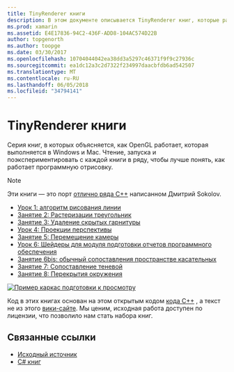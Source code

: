 ```yaml
---
title: TinyRenderer книги
description: В этом документе описывается TinyRenderer книг, которые работают с OpenGL. Эти книги выполнения в Windows и Mac.
ms.prod: xamarin
ms.assetid: E4E17836-94C2-436F-ADD8-104AC574D22B
author: topgenorth
ms.author: toopge
ms.date: 03/30/2017
ms.openlocfilehash: 10704044042ea38dd3a5297c46371f9f9c27936c
ms.sourcegitcommit: ea1dc12a3c2d7322f234997daacbfdb6ad542507
ms.translationtype: MT
ms.contentlocale: ru-RU
ms.lasthandoff: 06/05/2018
ms.locfileid: "34794141"
---
```

# <a name="tinyrenderer-workbooks"></a>TinyRenderer книги

Серия книг, в которых объясняется, как OpenGL работает, которая выполняется в Windows и Mac. Чтение, запуска и поэкспериментировать с каждой книги в ряду, чтобы лучше понять, как работает программную отрисовку.

> [!NOTE]
> Эти книги — это порт [отлично ряда C++](https://github.com/ssloy/tinyrenderer/wiki) написанном Дмитрий Sokolov.

-    [Урок 1: алгоритм рисования линии](https://developer.xamarin.com/workbooks/graphics/tiny-renderer/lesson1.workbook)
-    [Занятие 2: Растеризации треугольник](https://developer.xamarin.com/workbooks/graphics/tiny-renderer/lesson2.workbook)
-    [Занятие 3: Удаление скрытых гарнитуры](https://developer.xamarin.com/workbooks/graphics/tiny-renderer/lesson3.workbook)
-    [Урок 4: Проекции перспективы](https://developer.xamarin.com/workbooks/graphics/tiny-renderer/lesson4.workbook)
-    [Занятие 5: Перемещение камеры](https://developer.xamarin.com/workbooks/graphics/tiny-renderer/lesson5.workbook)
-    [Урок 6: Шейдеры для модуля подготовки отчетов программного обеспечения](https://developer.xamarin.com/workbooks/graphics/tiny-renderer/lesson6.workbook)
-    [Занятие 6bis: обычный сопоставления пространстве касательных](https://developer.xamarin.com/workbooks/graphics/tiny-renderer/lesson6bis.workbook)
-    [Занятие 7: Сопоставление теневой](https://developer.xamarin.com/workbooks/graphics/tiny-renderer/lesson7.workbook)
-    [Занятие 8: Перекрытия окружения](https://developer.xamarin.com/workbooks/graphics/tiny-renderer/lesson8.workbook)

[![](tinyrenderer-images/tinyrenderer-sml.png "Пример каркас подготовки к просмотру")](tinyrenderer-images/tinyrenderer.png#lightbox)

Код в этих книгах основан на этом открытым кодом [кода C++](https://github.com/ssloy/tinyrenderer) , а текст не из этого [вики-сайте](https://github.com/ssloy/tinyrenderer/wiki/). Мы ценим, исходная работа доступен по лицензии, что позволило нам стать набора книг.

## <a name="related-links"></a>Связанные ссылки

- [Исходный источник](https://github.com/ssloy/tinyrenderer/blob/master/README.md)
- [C# книг](https://github.com/xamarin/Workbooks/tree/master/graphics/tiny-renderer)
